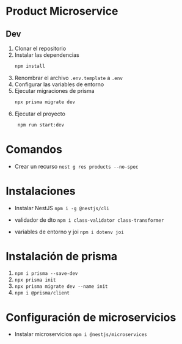 # Product Microservice

## Dev

1. Clonar el repositorio
2. Instalar las dependencias
   ```bash
   npm install
   ```
3. Renombrar el archivo `.env.template` a `.env`
4. Configurar las variables de entorno
5. Ejecutar migraciones de prisma
   ```bash
   npx prisma migrate dev
   ```
6. Ejecutar el proyecto
   ```bash
    npm run start:dev
   ```

# Comandos

- Crear un recurso
  `nest g res products --no-spec`

# Instalaciones

- Instalar NestJS
  `npm i -g @nestjs/cli`

- validador de dto
  `npm i class-validator class-transformer`

- variables de entorno y joi
  `npm i dotenv joi`

# Instalación de prisma

1. `npm i prisma --save-dev`
2. `npx prisma init`
3. `npx prisma migrate dev --name init`
4. `npm i @prisma/client`

# Configuración de microservicios

- Instalar microservicios
  `npm i @nestjs/microservices`
